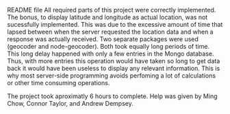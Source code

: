 README file
All required parts of this project were correctly implemented. The bonus, to display latitude and longitude as actual location, was not sucessfully implemented. This was due to the excessive amount of time that lapsed between when the server requested the location data and when a response was actually received. Two separate packages were used (geocoder and node-geocoder). Both took equally long periods of time. This long delay happened with only a few entries in the Mongo database. Thus, with more entries this operation would have taken so long to get data back it would have been useless to display any relevant information. This is why most server-side programming avoids perfoming a lot of calculations or other time consuming operations.

The project took aproximatly 6 hours to complete. Help was given by Ming Chow, Connor Taylor, and Andrew Dempsey.
